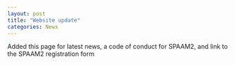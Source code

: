 ```yaml
---
layout: post
title: "Website update"
categories: News
---
```


Added this page for latest news, a code of conduct for SPAAM2, and link to the SPAAM2 registration form